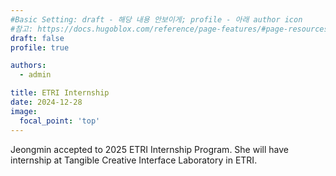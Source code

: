 ```yaml
---
#Basic Setting: draft - 해당 내용 안보이게; profile - 아래 author icon
#참고: https://docs.hugoblox.com/reference/page-features/#page-resources-attachments-and-links
draft: false 
profile: true

authors: 
  - admin

title: ETRI Internship
date: 2024-12-28
image:
  focal_point: 'top'
---
```


Jeongmin accepted to 2025 ETRI Internship Program.
She will have internship at Tangible Creative Interface Laboratory in ETRI.

